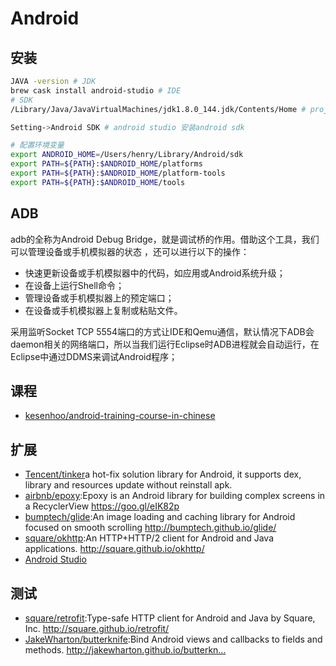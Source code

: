 # Android

## 安装

```sh
JAVA -version # JDK
brew cask install android-studio # IDE
# SDK
/Library/Java/JavaVirtualMachines/jdk1.8.0_144.jdk/Contents/Home # project Defaults Project Structure JDK location

Setting->Android SDK # android studio 安装android sdk

# 配置环境变量
export ANDROID_HOME=/Users/henry/Library/Android/sdk
export PATH=${PATH}:$ANDROID_HOME/platforms
export PATH=${PATH}:$ANDROID_HOME/platform-tools
export PATH=${PATH}:$ANDROID_HOME/tools
```

## ADB

adb的全称为Android Debug Bridge，就是调试桥的作用。借助这个工具，我们可以管理设备或手机模拟器的状态 ，还可以进行以下的操作：

* 快速更新设备或手机模拟器中的代码，如应用或Android系统升级；
* 在设备上运行Shell命令；
* 管理设备或手机模拟器上的预定端口；
* 在设备或手机模拟器上复制或粘贴文件。

采用监听Socket TCP 5554端口的方式让IDE和Qemu通信，默认情况下ADB会daemon相关的网络端口，所以当我们运行Eclipse时ADB进程就会自动运行，在Eclipse中通过DDMS来调试Android程序；

## 课程

* [kesenhoo/android-training-course-in-chinese](https://github.com/kesenhoo/android-training-course-in-chinese)

## 扩展

- [Tencent/tinker](https://github.com/Tencent/tinker)a hot-fix solution library for Android, it supports dex, library and resources update without reinstall apk.
- [airbnb/epoxy](https://github.com/airbnb/epoxy):Epoxy is an Android library for building complex screens in a RecyclerView https://goo.gl/eIK82p
- [bumptech/glide](https://github.com/bumptech/glide):An image loading and caching library for Android focused on smooth scrolling http://bumptech.github.io/glide/
- [square/okhttp](https://github.com/square/okhttp):An HTTP+HTTP/2 client for Android and Java applications. http://square.github.io/okhttp/
- [Android Studio](http://www.android-studio.org/)

## 测试

* [square/retrofit](https://github.com/square/retrofit):Type-safe HTTP client for Android and Java by Square, Inc. http://square.github.io/retrofit/
* [JakeWharton/butterknife](https://github.com/JakeWharton/butterknife):Bind Android views and callbacks to fields and methods. http://jakewharton.github.io/butterkn…
